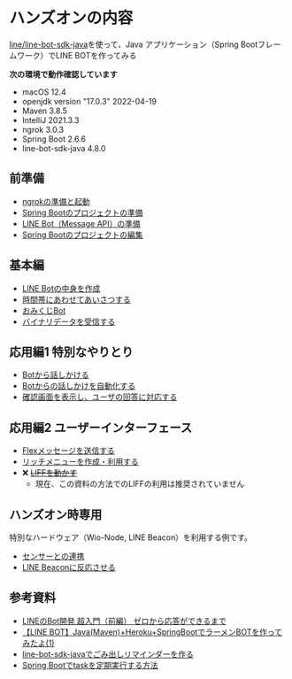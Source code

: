 # ハンズオンの内容

[line/line-bot-sdk-java](https://github.com/line/line-bot-sdk-java)を使って、Java アプリケーション（Spring Bootフレームワーク）でLINE BOTを作ってみる

**次の環境で動作確認しています**

- macOS 12.4
- openjdk version "17.0.3" 2022-04-19
- Maven 3.8.5
- IntelliJ 2021.3.3
- ngrok 3.0.3
- Spring Boot 2.6.6
- line-bot-sdk-java 4.8.0

## 前準備

- [ngrokの準備と起動](doc/Settings/01.md)
- [Spring Bootのプロジェクトの準備](doc/Settings/02.md)
- [LINE Bot（Message API）の準備](doc/Settings/03.md)
- [Spring Bootのプロジェクトの編集](doc/Settings/04.md)

## 基本編

- [LINE Botの中身を作成](doc/Basics/05.md)
- [時間帯にあわせてあいさつする](doc/Basics/06.md)
- [おみくじBot](doc/Basics/07.md)
- [バイナリデータを受信する](doc/Binary/Binary.md)

## 応用編1 特別なやりとり

- [Botから話しかける](doc/Push/08.md)
- [Botからの話しかけを自動化する](doc/Push/09.md)
- [確認画面を表示し、ユーザの回答に対応する](doc/Push/10.md)

## 応用編2 ユーザーインターフェース

- [Flexメッセージを送信する](doc/Flex/Flex.md)
- [リッチメニューを作成・利用する](doc/RichMenu/RM.md)
- ❌ ~~[LIFFを動かす](doc/Liff/Liff_P1.md)~~
  - 現在、この資料の方法でのLIFFの利用は推奨されていません

## ハンズオン時専用

特別なハードウェア（Wio-Node, LINE Beacon）を利用する例です。

- [センサーとの連携](doc/HandsOn/ex01.md)
- [LINE Beaconに反応させる](doc/Beacon/Beacon.md)

## 参考資料

- [LINEのBot開発 超入門（前編） ゼロから応答ができるまで](https://qiita.com/nkjm/items/38808bbc97d6927837cd)
- [【LINE BOT】Java(Maven)+Heroku+SpringBootでラーメンBOTを作ってみたよ(1)](https://qiita.com/megaitai22/items/e3e130df1c044ec0f3fd)
- [line-bot-sdk-javaでごみ出しリマインダーを作る](https://qiita.com/aytdm/items/7b8692662a0b161c555c)
- [Spring Bootでtaskを定期実行する方法](https://qiita.com/rubytomato@github/items/4f0c64eb9a24eaceaa6e)
